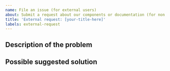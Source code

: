 ```yaml
---
name: File an issue (for external users)
about: Submit a request about our components or documentation (for non KhulnaSoft employees)
title: 'External request: [your-title-here]'
labels: external-request
---
```


<!--- Notice: using GitHub to file issues is only for external users -->
<!--- If you are an KhulnaSoft employee refer to our support page: https://design.khulnasoft.com/about/support -->

## Description of the problem
<!--- Describe what issue you have.  -->
<!--- Please include a screenshot or gif if possible. -->

## Possible suggested solution
<!--- (Optional) Suggest how you would solve it -->


<!-- ================================

⚠️ Disclaimer ⚠️
We have limited capacity to support external requests. As such, we may not answer in a timely manner or be able to provide the solution you're asking for.

================================ -->
